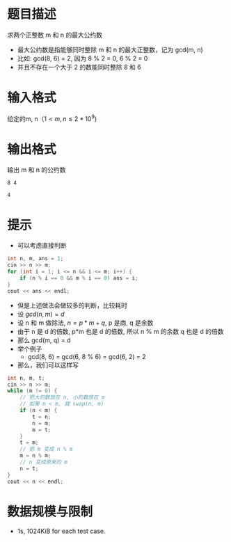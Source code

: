 # 题目描述

求两个正整数 m 和 n 的最大公约数
* 最大公约数是指能够同时整除 m 和 n 的最大正整数，记为 gcd(m, n)
* 比如: gcd(8, 6) = 2, 因为 8 % 2 = 0, 6 % 2 = 0
* 并且不存在一个大于 2 的数能同时整除 8 和 6

# 输入格式
给定的m, n（$1 \lt m, n \le 2*10^9$)

# 输出格式

输出 m 和 n 的公约数

```input1
8 4
```

```output1
4
```
# 提示

* 可以考虑直接判断
```c++
int n, m, ans = 1;
cin >> n >> m;
for (int i = 1; i <= n && i <= m; i++) {
    if (n % i == 0 && m % i == 0) ans = i;
}
cout << ans << endl;
```
* 但是上述做法会做较多的判断，比较耗时
* 设 $gcd(n, m) = d$
* 设 n 和 m 做除法, $n=p*m+q$, p 是商, q 是余数 
* 由于 n 是 d 的倍数, p*m 也是 d 的倍数, 所以 n % m 的余数 q 也是 d 的倍数
* 那么 gcd(m, q) = d
* 举个例子
    * gcd(8, 6) = gcd(6, 8 % 6) = gcd(6, 2) = 2
* 那么，我们可以这样写
```c++
int n, m, t;
cin >> n >> m;
while (m != 0) {
    // 把大的数放在 n, 小的数放在 m
    // 如果 n < m, 就 swap(n, m)
    if (n < m) {
        t = n;
        n = m;
        m = t;
    }
    t = m;
    // 把 m 变成 n % m
    m = n % m;
    // n 变成原来的 m
    n = t;
}
cout << n << endl;
```
# 数据规模与限制

* 1s, 1024KiB for each test case.
